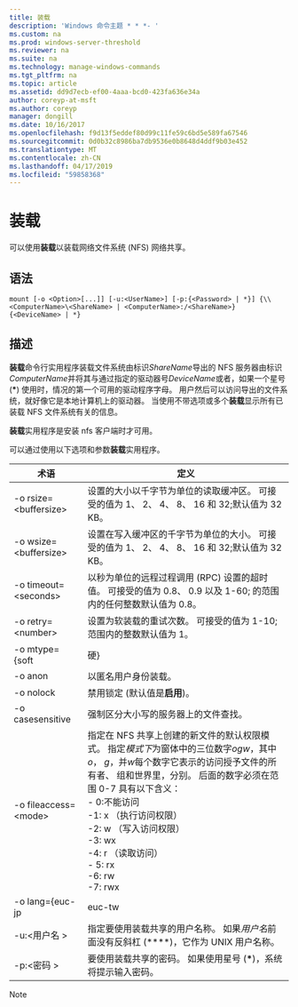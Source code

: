 ```yaml
---
title: 装载
description: 'Windows 命令主题 * * *- '
ms.custom: na
ms.prod: windows-server-threshold
ms.reviewer: na
ms.suite: na
ms.technology: manage-windows-commands
ms.tgt_pltfrm: na
ms.topic: article
ms.assetid: dd9d7ecb-ef00-4aaa-bcd0-423fa636e34a
author: coreyp-at-msft
ms.author: coreyp
manager: dongill
ms.date: 10/16/2017
ms.openlocfilehash: f9d13f5eddef80d99c11fe59c6bd5e589fa67546
ms.sourcegitcommit: 0d0b32c8986ba7db9536e0b8648d4ddf9b03e452
ms.translationtype: MT
ms.contentlocale: zh-CN
ms.lasthandoff: 04/17/2019
ms.locfileid: "59858368"
---
```

# <a name="mount"></a>装载



可以使用**装载**以装载网络文件系统 (NFS) 网络共享。

## <a name="syntax"></a>语法

```
mount [-o <Option>[...]] [-u:<UserName>] [-p:{<Password> | *}] {\\<ComputerName>\<ShareName> | <ComputerName>:/<ShareName>} {<DeviceName> | *}
```

## <a name="description"></a>描述

**装载**命令行实用程序装载文件系统由标识*ShareName*导出的 NFS 服务器由标识*ComputerName*并将其与通过指定的驱动器号*DeviceName*或者，如果一个星号 (**&#42;**) 使用时，情况的第一个可用的驱动程序字母。 用户然后可以访问导出的文件系统，就好像它是本地计算机上的驱动器。 当使用不带选项或多个**装载**显示所有已装载 NFS 文件系统有关的信息。

**装载**实用程序是安装 nfs 客户端时才可用。

可以通过使用以下选项和参数**装载**实用程序。

|术语|定义|
|----|----------|
|-o rsize=\<buffersize>|设置的大小以千字节为单位的读取缓冲区。 可接受的值为 1、 2、 4、 8、 16 和 32;默认值为 32 KB。|
|-o wsize=\<buffersize>|设置在写入缓冲区的千字节为单位的大小。 可接受的值为 1、 2、 4、 8、 16 和 32;默认值为 32 KB。|
|-o timeout=\<seconds>|以秒为单位的远程过程调用 (RPC) 设置的超时值。 可接受的值为 0.8、 0.9 以及 1-60; 的范围内的任何整数默认值为 0.8。|
|-o retry=\<number>|设置为软装载的重试次数。 可接受的值为 1-10; 范围内的整数默认值为 1。|
|-o mtype={soft | 硬}|设置装载类型 (默认值是**软**)。 装载类型，无论**装载**将返回它无法立即装载共享。 具有已成功装载共享，但是，如果装载类型为**硬**，nfs 客户端将继续尝试访问的共享，直到成功为止。 因此，如果 NFS 服务器不可用，任何 Windows 程序尝试访问的共享将出现停止响应，或"挂起，"如果装载类型为**硬**。|
|-o anon|以匿名用户身份装载。|
|-o nolock|禁用锁定 (默认值是**启用**)。|
|-o casesensitive|强制区分大小写的服务器上的文件查找。|
|-o fileaccess=\<mode>|指定在 NFS 共享上创建的新文件的默认权限模式。 指定*模式下*为窗体中的三位数字*ogw*，其中*o*， *g*，并*w*每个数字它表示的访问授予文件的所有者、 组和世界里，分别。 后面的数字必须在范围 0-7 具有以下含义：</br>-   0:不能访问</br>-1: x （执行访问权限）</br>-2: w （写入访问权限）</br>-3: wx</br>-4: r （读取访问）</br>-   5: rx</br>-6: rw</br>-7: rwx|
|-o lang={euc-jp|euc-tw|euc-kr|shift jis|big5|ksc5601|gb2312-80|ansi}|指定的默认编码使用的文件和目录名称，并且，如果使用，必须设置为以下值之一：</br>-   **ansi**</br>-   **big5** （中文版）</br>-   **euc jp** （日语）</br>-   **euc 韩国**（朝鲜语）</br>-   **euc tw** （中文版）</br>-   **gb2312-80** （简体中文）</br>-   **ksc5601** （朝鲜语）</br>-   **shift jis** （日语）</br>如果此选项设置为**ansi**为非英语区域设置配置的系统，编码方案设置为默认区域设置的编码方案。 以下是所指示的区域设置的默认编码方案：</br>日语：SHIFT-JIS</br>-朝鲜语：KS_C_5601-1987</br>-简体中文：GB2312-80</br>-繁体中文：BIG5|
|-u:\<用户名 >|指定要使用装载共享的用户名称。 如果*用户名*前面没有反斜杠 (**\**)，它作为 UNIX 用户名称。|
|-p:\<密码 >|要使用装载共享的密码。 如果使用星号 (**&#42;**)，系统将提示输入密码。|

> [!NOTE]
